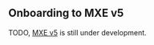 ## Onboarding to MXE v5

TODO, [MXE v5](../what/mxev5.md) is still under development.

<!--
Don't forget to mention [reusing aspects](./reusing-mxe-v5-aspects.md) when filling in!
-->
